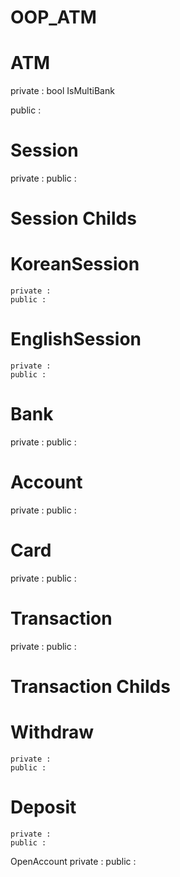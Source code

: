 # OOP_ATM
# ATM
  private : 
    bool IsMultiBank
    
  public : 

# Session
  private :
  public :

  # Session Childs
  # KoreanSession
    private :
    public :
    
  # EnglishSession
    private :
    public :

# Bank
  private :
  public :

# Account
  private :
  public :

# Card
  private :
  public :

# Transaction
  private :
  public :
  # Transaction Childs
  # Withdraw
    private :
    public :
    
  # Deposit
    private :
    public :

  OpenAccount
    private :
    public :
